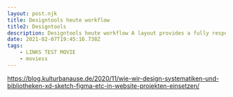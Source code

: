 ```yaml
---
layout: post.njk
title: Designtools heute workflow
title2: Designtools
description: Designtools heute workflow A layout provides a fully responsive page structure that keeps your components organized and aligned regardless of screen size. A layout provides a fully responsive page structure that keeps your components organized and aligned regardless of screen size.
date: 2021-02-07T19:45:16.738Z
tags:
    - LINKS TEST MOVIE
    - moviess
---
```


https://blog.kulturbanause.de/2020/11/wie-wir-design-systematiken-und-bibliotheken-xd-sketch-figma-etc-in-website-projekten-einsetzen/
